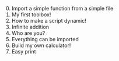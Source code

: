0. Import a simple function from a simple file
1. My first toolbox!
2. How to make a script dynamic!
3. Infinite addition
4. Who are you?
5. Everything can be imported
6. Build my own calculator!
7. Easy print
